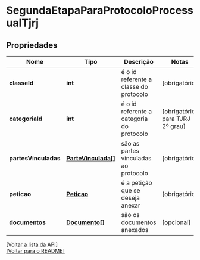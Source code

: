 # SegundaEtapaParaProtocoloProcessualTjrj

## Propriedades
Nome | Tipo | Descrição | Notas
------------ | ------------- | ------------- | -------------
**classeId** | **int** | é o id referente a classe do protocolo | [obrigatório] 
**categoriaId** | **int** | é o id referente a categoria do protocolo | [obrigatório para TJRJ 2º grau] 
**partesVinculadas** | [**ParteVinculada[]**](./ParteVinculada.md) | são as partes vinculadas ao protocolo | [obrigatório] 
**peticao** | [**Peticao**](../protocol/Peticao.md) | é a petição que se deseja anexar | [obrigatório] 
**documentos** | [**Documento[]**](../Documento.md) | são os documentos anexados | [opcional]  

[[Voltar a lista da API]](../../../README.md#Documentação-para-os-Endpoints-da-API)    
[[Voltar para o README]](../../../README.md#Intima.ai---SDK-PHP)
